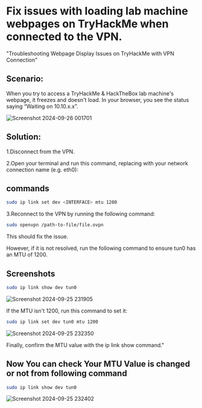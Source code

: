 
# Fix issues with loading lab machine webpages on TryHackMe when connected to the VPN.

"Troubleshooting Webpage Display Issues on TryHackMe with VPN Connection"

## Scenario:


When you try to access a TryHackMe & HackTheBox lab machine's webpage, it freezes and doesn't load. In your browser, you see the status saying “Waiting on 10.10.x.x”.


![Screenshot 2024-09-26 001701](https://github.com/user-attachments/assets/076c9e39-3a5b-417e-8cdb-e9b0ba8603bd)


## Solution:
1.Disconnect from the VPN.

2.Open your terminal and run this command, replacing <INTERFACE> with your network connection name (e.g. eth0):

## commands

```bash
sudo ip link set dev <INTERFACE> mtu 1200
```

3.Reconnect to the VPN by running the following command:
```bash
sudo openvpn /path-to-file/file.ovpn
```

This should fix the issue.


However, if it is not resolved, run the following command to ensure tun0 has an MTU of 1200.


## Screenshots

```bash
sudo ip link show dev tun0
````

![Screenshot 2024-09-25 231905](https://github.com/user-attachments/assets/3c595556-53b9-4db7-8dd4-130cb86b73b2)

If the MTU isn't 1200, run this command to set it:

```bash
sudo ip link set dev tun0 mtu 1200
```
![Screenshot 2024-09-25 232350](https://github.com/user-attachments/assets/18ca12d9-ffd7-4422-b990-27ce7c69730c)

Finally, confirm the MTU value with the ip link show command."

## Now You can check Your MTU Value is changed or not from following command
```bash
sudo ip link show dev tun0
```

![Screenshot 2024-09-25 232402](https://github.com/user-attachments/assets/715d952d-bdd9-4bd8-9f69-6a528de412a3)





